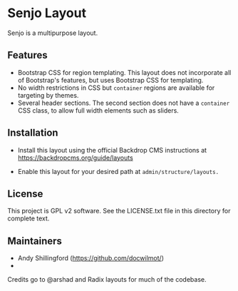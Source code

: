 Senjo Layout
====================
Senjo is a multipurpose layout. 

Features
--------
- Bootstrap CSS for region templating. This layout does not incorporate all of 
Bootstrap's features, but uses Bootstrap CSS for templating.
- No width restrictions in CSS but `container` regions are available for 
targeting by themes.
- Several header sections. The second section does not have a `container` CSS
class, to allow full width elements such as sliders.


Installation
------------

- Install this layout using the official Backdrop CMS instructions at
  https://backdropcms.org/guide/layouts

- Enable this layout for your desired path at `admin/structure/layouts.` 

License
-------

This project is GPL v2 software. See the LICENSE.txt file in this directory for
complete text.

Maintainers
-----------

- Andy Shillingford (https://github.com/docwilmot/)
- 

Credits go to @arshad and Radix layouts for much of the codebase.
